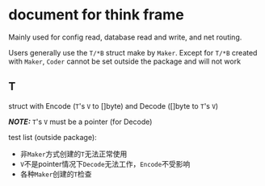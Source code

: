 # document for think frame

Mainly used for config read, database read and write, and net routing.

Users generally use the `T/*B` struct make by `Maker`. Except for `T/*B` created with `Maker`, `Coder` cannot be set outside the package and will not work

## T

struct with Encode (`T`'s `V` to []byte) and Decode ([]byte to `T`'s `V`)

***NOTE:*** `T`'s `V` must be a pointer (for Decode)

test list (outside package):

- 非`Maker`方式创建的`T`无法正常使用
- `V`不是pointer情况下`Decode`无法工作，`Encode`不受影响
- 各种`Maker`创建的`T`检查
